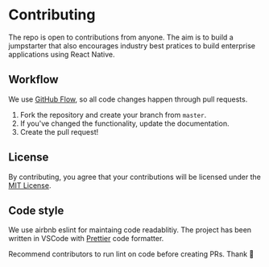 # Contributing

The repo is open to contributions from anyone. The aim is to build a jumpstarter that also encourages industry best pratices to build enterprise applications using React Native.

## Workflow

We use [GitHub Flow](https://guides.github.com/introduction/flow/), so all code changes happen through pull requests.

1.  Fork the repository and create your branch from `master`.
2.  If you've changed the functionality, update the documentation.
3.  Create the pull request!

## License

By contributing, you agree that your contributions will be licensed under the [MIT License](https://choosealicense.com/licenses/mit/).

## Code style

We use airbnb eslint for maintaing code readablitiy. The project has been written in VSCode with [Prettier](https://prettier.io/) code formatter.

Recommend contributors to run lint on code before creating PRs. Thank :tada:
